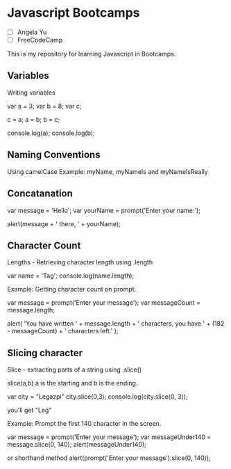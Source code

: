 # Javascript Bootcamps

- [ ] Angela Yu
- [ ] FreeCodeCamp

This is my repository for learning Javascript in Bootcamps.

## Variables

Writing variables

var a = 3;
var b = 8;
var c;

c = a;
a = b;
b = c;

console.log(a);
console.log(b);

## Naming Conventions

Using camelCase
Example: myName, myNameIs and myNameIsReally

## Concatanation

var message = 'Hello';
var yourName = prompt('Enter your name:');

alert(message + ' there, ' + yourName);

## Character Count

Lengths - Retrieving character length using .length

var name = 'Tag';
console.log(name.length);

Example: Getting character count on prompt.

var message = prompt('Enter your message');
var messageCount = message.length;

alert(
'You have written ' +
message.length +
' characters, you have ' +
(182 - messageCount) +
' characters left.'
);

## Slicing character

Slice - extracting parts of a string using .slice()

slice(a,b)
a is the starting and b is the ending.

var city = "Legazpi"
city.slice(0,3);
console.log(city.slice(0, 3));

you'll get "Leg"

Example: Prompt the first 140 character in the screen.

var message = prompt('Enter your message');
var messageUnder140 = message.slice(0, 140);
alert(messageUnder140);

or shorthand method
alert(prompt('Enter your message').slice(0, 140));
